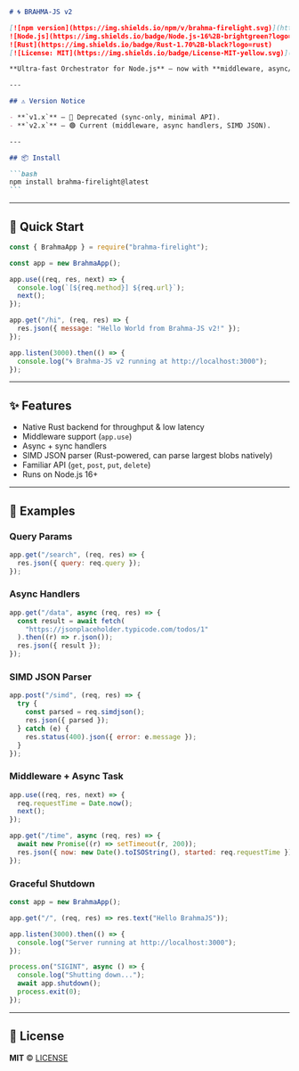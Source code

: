 ````markdown
# 🌀 BRAHMA-JS v2

[![npm version](https://img.shields.io/npm/v/brahma-firelight.svg)](https://www.npmjs.com/package/brahma-firelight)
![Node.js](https://img.shields.io/badge/Node.js-16%2B-brightgreen?logo=node.js)
![Rust](https://img.shields.io/badge/Rust-1.70%2B-black?logo=rust)
[![License: MIT](https://img.shields.io/badge/License-MIT-yellow.svg)](LICENSE)

**Ultra-fast Orchestrator for Node.js** — now with **middleware, async/sync handlers, and SIMD JSON** powered by Rust.

---

## ⚠️ Version Notice

- **`v1.x`** — 🔴 Deprecated (sync-only, minimal API).
- **`v2.x`** — 🟢 Current (middleware, async handlers, SIMD JSON).

---

## 📦 Install

```bash
npm install brahma-firelight@latest
```
````

---

## 🚀 Quick Start

```js
const { BrahmaApp } = require("brahma-firelight");

const app = new BrahmaApp();

app.use((req, res, next) => {
  console.log(`[${req.method}] ${req.url}`);
  next();
});

app.get("/hi", (req, res) => {
  res.json({ message: "Hello World from Brahma-JS v2!" });
});

app.listen(3000).then(() => {
  console.log("🌀 Brahma-JS v2 running at http://localhost:3000");
});
```

---

## ✨ Features

- Native Rust backend for throughput & low latency
- Middleware support (`app.use`)
- Async + sync handlers
- SIMD JSON parser (Rust-powered, can parse largest blobs natively)
- Familiar API (`get`, `post`, `put`, `delete`)
- Runs on Node.js 16+

---

## 🧩 Examples

### Query Params

```js
app.get("/search", (req, res) => {
  res.json({ query: req.query });
});
```

### Async Handlers

```js
app.get("/data", async (req, res) => {
  const result = await fetch(
    "https://jsonplaceholder.typicode.com/todos/1"
  ).then((r) => r.json());
  res.json({ result });
});
```

### SIMD JSON Parser

```js
app.post("/simd", (req, res) => {
  try {
    const parsed = req.simdjson();
    res.json({ parsed });
  } catch (e) {
    res.status(400).json({ error: e.message });
  }
});
```

### Middleware + Async Task

```js
app.use((req, res, next) => {
  req.requestTime = Date.now();
  next();
});

app.get("/time", async (req, res) => {
  await new Promise((r) => setTimeout(r, 200));
  res.json({ now: new Date().toISOString(), started: req.requestTime });
});
```

### Graceful Shutdown

```js
const app = new BrahmaApp();

app.get("/", (req, res) => res.text("Hello BrahmaJS"));

app.listen(3000).then(() => {
  console.log("Server running at http://localhost:3000");
});

process.on("SIGINT", async () => {
  console.log("Shutting down...");
  await app.shutdown();
  process.exit(0);
});
```

---

## 🧾 License

**MIT** © [LICENSE](https://github.com/Shyam20001/rsjs/blob/master/LICENSE)

